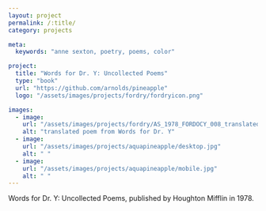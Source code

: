 ```yaml
---
layout: project
permalink: /:title/
category: projects

meta:
  keywords: "anne sexton, poetry, poems, color"

project:
  title: "Words for Dr. Y: Uncollected Poems"
  type: "book"
  url: "https://github.com/arnolds/pineapple"
  logo: "/assets/images/projects/fordry/fordryicon.png"

images:
  - image:
    url: "/assets/images/projects/fordry/AS_1978_FORDOCY_008_translated.png"
    alt: "translated poem from Words for Dr. Y"
  - image:
    url: "/assets/images/projects/aquapineapple/desktop.jpg"
    alt: " "
  - image:
    url: "/assets/images/projects/aquapineapple/mobile.jpg"
    alt: " "
---
```

<p>Words for Dr. Y: Uncollected Poems, published by Houghton Mifflin in 1978.</p>

